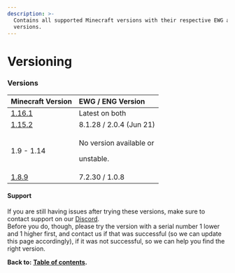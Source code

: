 ```yaml
---
description: >-
  Contains all supported Minecraft versions with their respective EWG and ENG
  versions.
---
```


# Versioning

### Versions

<table>
  <thead>
    <tr>
      <th style="text-align:left">Minecraft Version</th>
      <th style="text-align:left">EWG / ENG Version</th>
    </tr>
  </thead>
  <tbody>
    <tr>
      <td style="text-align:left"><a href="https://www.spigotmc.org/resources/epicworldgenerator-1-15-1-16-1-support-all-update-aquatic-features.8067/download?version=342435">1.16.1</a>
      </td>
      <td style="text-align:left">Latest on both</td>
    </tr>
    <tr>
      <td style="text-align:left"><a href="https://www.spigotmc.org/resources/epicworldgenerator-1-15-1-16-1-support-all-update-aquatic-features.8067/download?version=338478">1.15.2</a>
      </td>
      <td style="text-align:left">8.1.28 / 2.0.4 (Jun 21)</td>
    </tr>
    <tr>
      <td style="text-align:left">1.9 - 1.14</td>
      <td style="text-align:left">
        <p>No version available or</p>
        <p>unstable.</p>
      </td>
    </tr>
    <tr>
      <td style="text-align:left"><a href="https://www.spigotmc.org/resources/epicworldgenerator-1-15-1-16-1-support-all-update-aquatic-features.8067/download?version=186460">1.8.9</a>
      </td>
      <td style="text-align:left">7.2.30 / 1.0.8</td>
    </tr>
  </tbody>
</table>

#### Support

If you are still having issues after trying these versions, make sure to contact support on our [Discord](https://discord.gg/Jq3ecb3).  
Before you do, though, please try the version with a serial number 1 lower and 1 higher first, and contact us if that was successful \(so we can update this page accordingly\), if it was not successful, so we can help you find the right version.

**Back to:** [**Table of contents**](https://docs.dynamic-bytes.com/table-of-contents)**.**

